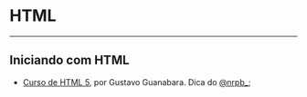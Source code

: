  # HTML

---
 
## Iniciando com HTML
  - [Curso de HTML 5](https://www.youtube.com/playlist?list=PLHz_AreHm4dlAnJ_jJtV29RFxnPHDuk9o), por Gustavo Guanabara. Dica do [@nrpb_](https://https://github.com/NicolasPereira); 
